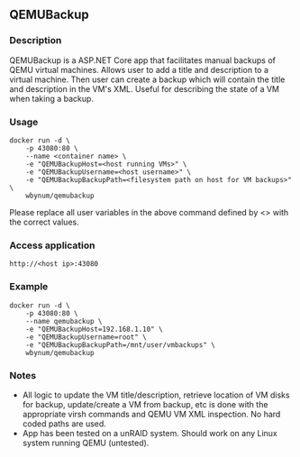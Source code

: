 ## QEMUBackup

### Description

QEMUBackup is a ASP.NET Core app that facilitates manual backups of QEMU virtual machines. Allows user to add a title and description to a virtual machine. Then user can create a backup which will contain the title and description in the VM's XML. Useful for describing the state of a VM when taking a backup.

### Usage

```
docker run -d \
    -p 43080:80 \
    --name <container name> \
    -e "QEMUBackupHost=<host running VMs>" \
    -e "QEMUBackupUsername=<host username>" \
    -e "QEMUBackupBackupPath=<filesystem path on host for VM backups>" \
    wbynum/qemubackup
```

Please replace all user variables in the above command defined by <> with the correct values.

### Access application

```
http://<host ip>:43080
```

### Example

```
docker run -d \
    -p 43080:80 \
    --name qemubackup \
    -e "QEMUBackupHost=192.168.1.10" \
    -e "QEMUBackupUsername=root" \
    -e "QEMUBackupBackupPath=/mnt/user/vmbackups" \
    wbynum/qemubackup
```

### Notes

- All logic to update the VM title/description, retrieve location of VM disks for backup, update/create a VM from backup, etc is done with the appropriate virsh commands and QEMU VM XML inspection. No hard coded paths are used.
- App has been tested on a unRAID system. Should work on any Linux system running QEMU (untested).
